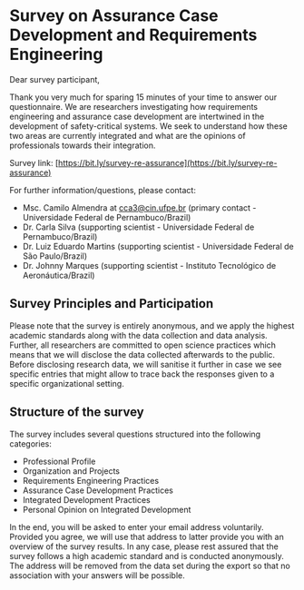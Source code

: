 # Survey on Assurance Case Development and Requirements Engineering

Dear survey participant,  

Thank you very much for sparing 15 minutes of your time to answer our questionnaire. We are researchers investigating how requirements engineering and assurance case development are intertwined in the development of safety-critical systems. We seek to understand how these two areas are currently integrated and what are the opinions of professionals towards their integration.

Survey link: [https://bit.ly/survey-re-assurance](https://bit.ly/survey-re-assurance)

For further information/questions, please contact:
* Msc. Camilo Almendra at cca3@cin.ufpe.br (primary contact - Universidade Federal de Pernambuco/Brazil)
* Dr. Carla Silva (supporting scientist - Universidade Federal de Pernambuco/Brazil)
* Dr. Luiz Eduardo Martins (supporting scientist - Universidade Federal de São Paulo/Brazil)
* Dr. Johnny Marques (supporting scientist - Instituto Tecnológico de Aeronáutica/Brazil)

## Survey Principles and Participation

Please note that the survey is entirely anonymous, and we apply the highest academic standards along with the data collection and data analysis. Further, all researchers are committed to open science practices which means that we will disclose the data collected afterwards to the public. Before disclosing research data, we will sanitise it further in case we see specific entries that might allow to trace back the responses given to a specific organizational setting.

## Structure of the survey

The survey includes several questions structured into the following categories:  
* Professional Profile
* Organization and Projects
* Requirements Engineering Practices
* Assurance Case Development Practices
* Integrated Development Practices
* Personal Opinion on Integrated Development

In the end, you will be asked to enter your email address voluntarily. Provided you agree, we will use that address to latter provide you with an overview of the survey results. In any case, please rest assured that the survey follows a high academic standard and is conducted anonymously. The address will be removed from the data set during the export so that no association with your answers will be possible. 
